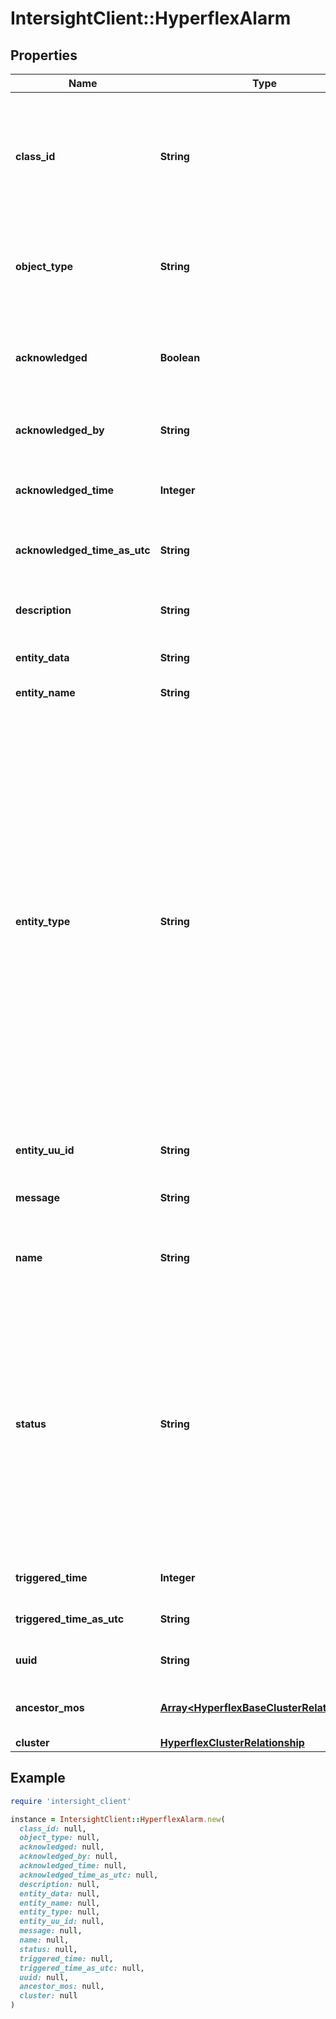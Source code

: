# IntersightClient::HyperflexAlarm

## Properties

| Name | Type | Description | Notes |
| ---- | ---- | ----------- | ----- |
| **class_id** | **String** | The fully-qualified name of the instantiated, concrete type. This property is used as a discriminator to identify the type of the payload when marshaling and unmarshaling data. | [default to &#39;hyperflex.Alarm&#39;] |
| **object_type** | **String** | The fully-qualified name of the instantiated, concrete type. The value should be the same as the &#39;ClassId&#39; property. | [default to &#39;hyperflex.Alarm&#39;] |
| **acknowledged** | **Boolean** | The acknowledgement state of the alarm. It is &#39;true&#39; when the alarm is acknowledged and false otherwise. | [optional][readonly] |
| **acknowledged_by** | **String** | The username of the user who acknowledged the alarm. | [optional][readonly] |
| **acknowledged_time** | **Integer** | The time when the alarm was acknowledged, represented as a Unix timestamp. | [optional][readonly] |
| **acknowledged_time_as_utc** | **String** | The time when the alarm was acknowledged in ISO 6801 format. | [optional][readonly] |
| **description** | **String** | The description of the alarm which includes information about the fault that triggered the alarm. | [optional][readonly] |
| **entity_data** | **String** | The data pertaining to this entity. | [optional][readonly] |
| **entity_name** | **String** | The name of entity which triggered the alarm. | [optional][readonly] |
| **entity_type** | **String** | The type of entity which triggered the alarm. For example, this can be the cluster, a node, or VM running on the cluster. * &#x60;UNKNOWN&#x60; - The type of entity is not known. * &#x60;DISK&#x60; - The entity is a physical storage device. * &#x60;NODE&#x60; - The entity is a HyperFlex cluster node. * &#x60;CLUSTER&#x60; - The entity is the HyperFlex cluster itself. * &#x60;DATASTORE&#x60; - The entity is a logical datastore configured on the HyperFlex cluster. * &#x60;ZONE&#x60; - The entity is a logical or physical zone configured on the HyperFlex cluster. * &#x60;VIRTUALMACHINE&#x60; - The entity is a virtual machine running on the HyperFlex cluster. | [optional][readonly][default to &#39;UNKNOWN&#39;] |
| **entity_uu_id** | **String** | The unique identifier of the entity which triggered the alarm. | [optional][readonly] |
| **message** | **String** | The localized message displayed to the user which describes the alarm. | [optional][readonly] |
| **name** | **String** | The name of the alarm. This name identifies the type of alarm that was triggered. | [optional][readonly] |
| **status** | **String** | The severity of the alarm. * &#x60;UNKNOWN&#x60; - The alarm status is not known. * &#x60;CLEARED&#x60; - The event that triggered the alarm has been remedied and no longer requires the user&#39;s attention. * &#x60;INFO&#x60; - The alarm represents a message that does not require the user&#39;s immediate attention. * &#x60;WARNING&#x60; - The alarm represents a moderate fault. * &#x60;CRITICAL&#x60; - The alarm represents a critical fault. | [optional][readonly][default to &#39;UNKNOWN&#39;] |
| **triggered_time** | **Integer** | The time when alarm was triggered as a Unix timestamp. | [optional][readonly] |
| **triggered_time_as_utc** | **String** | The time when alarm was triggered in ISO 6801 UTC format. | [optional][readonly] |
| **uuid** | **String** | The unique identifier for this alarm instance. | [optional][readonly] |
| **ancestor_mos** | [**Array&lt;HyperflexBaseClusterRelationship&gt;**](HyperflexBaseClusterRelationship.md) | An array of relationships to hyperflexBaseCluster resources. | [optional][readonly] |
| **cluster** | [**HyperflexClusterRelationship**](HyperflexClusterRelationship.md) |  | [optional] |

## Example

```ruby
require 'intersight_client'

instance = IntersightClient::HyperflexAlarm.new(
  class_id: null,
  object_type: null,
  acknowledged: null,
  acknowledged_by: null,
  acknowledged_time: null,
  acknowledged_time_as_utc: null,
  description: null,
  entity_data: null,
  entity_name: null,
  entity_type: null,
  entity_uu_id: null,
  message: null,
  name: null,
  status: null,
  triggered_time: null,
  triggered_time_as_utc: null,
  uuid: null,
  ancestor_mos: null,
  cluster: null
)
```

